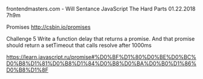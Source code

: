 frontendmasters.com - Will Sentance JavaScript The Hard Parts 01.22.2018 7h9m

Promises
http://csbin.io/promises



Challenge 5
Write a function delay that returns a promise.
And that promise should return a setTimeout that calls resolve after 1000ms

https://learn.javascript.ru/promise#%D0%BF%D1%80%D0%BE%D0%BC%D0%B8%D1%81%D0%B8%D1%84%D0%B8%D0%BA%D0%B0%D1%86%D0%B8%D1%8F
